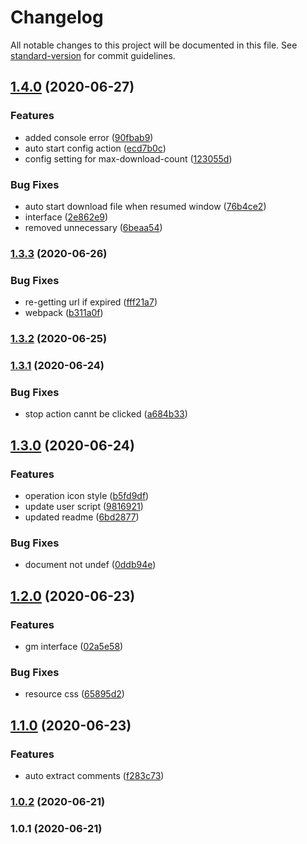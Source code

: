 # Changelog

All notable changes to this project will be documented in this file. See [standard-version](https://github.com/conventional-changelog/standard-version) for commit guidelines.

## [1.4.0](https://github.com/dotennin/baidu-pan-downloader/compare/v1.3.3...v1.4.0) (2020-06-27)


### Features

* added console error ([90fbab9](https://github.com/dotennin/baidu-pan-downloader/commit/90fbab9ee153527442aedc9fd3421bbfdd331f40))
* auto start config action ([ecd7b0c](https://github.com/dotennin/baidu-pan-downloader/commit/ecd7b0c19cdc7107b36f48c9d2536aae6ebd156b))
* config setting for max-download-count ([123055d](https://github.com/dotennin/baidu-pan-downloader/commit/123055d11067fba74dfeb777b059176af88d0b83))


### Bug Fixes

* auto start download file when resumed window ([76b4ce2](https://github.com/dotennin/baidu-pan-downloader/commit/76b4ce2d64bfe07cd8dd158013bd2cd7f58e5ec4))
* interface ([2e862e9](https://github.com/dotennin/baidu-pan-downloader/commit/2e862e97247d9fdd34732eee51a32ae6f5a18e0a))
* removed unnecessary ([6beaa54](https://github.com/dotennin/baidu-pan-downloader/commit/6beaa544abe4a50640738d0ea82139236d10e76a))

### [1.3.3](https://github.com/dotennin/baidu-pan-downloader/compare/v1.3.1...v1.3.3) (2020-06-26)


### Bug Fixes

* re-getting url if expired ([fff21a7](https://github.com/dotennin/baidu-pan-downloader/commit/fff21a78263439a0678d178f78fbbb146b84634b))
* webpack ([b311a0f](https://github.com/dotennin/baidu-pan-downloader/commit/b311a0f20f75d7d5752c6bb775aff35e3bcfe86a))

### [1.3.2](https://github.com/dotennin/baidu-pan-downloader/compare/v1.3.1...v1.3.2) (2020-06-25)

### [1.3.1](https://github.com/dotennin/baidu-pan-downloader/compare/v1.3.0...v1.3.1) (2020-06-24)


### Bug Fixes

* stop action cannt be clicked ([a684b33](https://github.com/dotennin/baidu-pan-downloader/commit/a684b330df76c378abbd2dd6d87e0faec95854ae))

## [1.3.0](https://github.com/dotennin/bai-du-pan-downloader/compare/v1.2.0...v1.3.0) (2020-06-24)


### Features

* operation icon style ([b5fd9df](https://github.com/dotennin/bai-du-pan-downloader/commit/b5fd9df35d86774d70944b6f9316b91c5dc66cf8))
* update user script ([9816921](https://github.com/dotennin/bai-du-pan-downloader/commit/9816921d5e4395c6e8c312ca0593c74c04a8ff9b))
* updated readme ([6bd2877](https://github.com/dotennin/bai-du-pan-downloader/commit/6bd287777f637455537f056b23005159dbc9dd50))


### Bug Fixes

* document not undef ([0ddb94e](https://github.com/dotennin/bai-du-pan-downloader/commit/0ddb94e6f1050c80e8df6e122a04900d6d16ef79))

## [1.2.0](https://github.com/dotennin/bai-du-pan-downloader/compare/v1.1.0...v1.2.0) (2020-06-23)


### Features

* gm interface ([02a5e58](https://github.com/dotennin/bai-du-pan-downloader/commit/02a5e58d33477ff0fe6e609ab9248b52b7978214))


### Bug Fixes

* resource css ([65895d2](https://github.com/dotennin/bai-du-pan-downloader/commit/65895d2f46a2eef819877070fb76706c5704f8b8))

## [1.1.0](https://github.com/dotennin/bai-du-pan-downloader/compare/v1.0.1...v1.1.0) (2020-06-23)


### Features

* auto extract comments ([f283c73](https://github.com/dotennin/bai-du-pan-downloader/commit/f283c73aefb0114d7739dcada0264c1243bc1696))

### [1.0.2](https://github.com/dotennin/baidu-disk-straight-chain/compare/v1.0.1...v1.0.2) (2020-06-21)

### 1.0.1 (2020-06-21)
